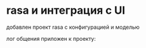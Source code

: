 # rasa и интеграция с UI

добавлен проект rasa с конфигурацией и моделью

лог общения приложен к проекту: 
